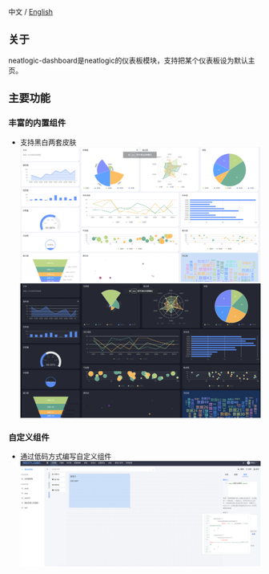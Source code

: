 中文 / [English](README.en.md)

## 关于

neatlogic-dashboard是neatlogic的仪表板模块，支持把某个仪表板设为默认主页。

## 主要功能

### 丰富的内置组件

- 支持黑白两套皮肤
  ![img.png](README_IMAGES/img.png)
  ![img_1.png](README_IMAGES/img_1.png)

### 自定义组件

- 通过低码方式编写自定义组件
  ![img_2.png](README_IMAGES/img_2.png)
